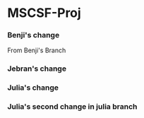 # MSCSF-Proj

### Benji's change
From Benji's Branch
### Jebran's change

### Julia's change

### Julia's second change in julia branch
